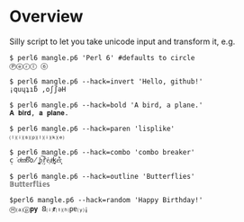 # Overview

Silly script to let you take unicode input and transform it, e.g.

    $ perl6 mangle.p6 'Perl 6' #defaults to circle
    Ⓟⓔⓡⓛ ⑥

    $ perl6 mangle.p6 --hack=invert 'Hello, github!'
    ¡quɥʇıƃ ,oʃʃǝH

    $ perl6 mangle.p6 --hack=bold 'A bird, a plane.'
    𝐀 𝐛𝐢𝐫𝐝, 𝐚 𝐩𝐥𝐚𝐧𝐞.
   
    $ perl6 mangle.p6 --hack=paren 'lisplike'
    ⒧⒤⒮⒫⒧⒤⒦⒠

    $ perl6 mangle.p6 --hack=combo 'combo breaker'
    c̩͘o̍ͧmͮ͠b̄͋o̸̫ ̣͚b͠ͅř̗ẻ͔aͪ͢k̥̀e̒͋r͎̦

    $ perl6 mangle.p6 --hack=outline 'Butterflies'
    𝔹𝕦𝕥𝕥𝕖𝕣𝕗𝕝𝕚𝕖𝕤

    $perl6 mangle.p6 --hack=random 'Happy Birthday!'
    Ⓗ⒜ⓟ𝐩𝐲 𐐒⒤𝐫⒯⒣pɐ⒴¡
